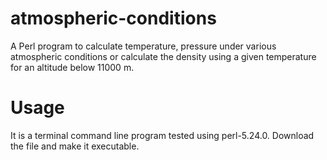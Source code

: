 # atmospheric-conditions
A Perl program to calculate temperature, pressure under various atmospheric conditions or calculate the density using a given temperature for an altitude below 11000 m.

# Usage
It is a terminal command line program tested using perl-5.24.0. Download the file and make it executable.
